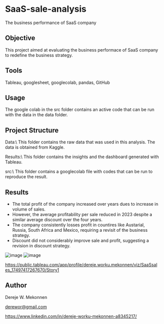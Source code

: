 # SaaS-sale-analysis
The business performance of SaaS company

## Objective
This project aimed at evaluating the business performace of SaaS company to redefine the business strategy.

## Tools
Tableau, googlesheet, googlecolab, pandas, GitHub 

## Usage
The google colab in the src folder contains an active code that can be run with the data in the data folder.

## Project Structure
Data:\ This folder contains the raw data that was used in this analysis. The data is obtained from Kaggle.

Results:\ This folder contains the insights and the dashboard generated with Tableau.

src:\ This folder contains a googlecolab file with codes that can be run to reproduce the result.

## Results
* The total profit of the company increased over years dues to increase in volume of sales.
* However, the average profitability per sale reduced in 2023 despite a similar average discount over the four years.
* The company consistently losses profit in countires like Austarial, Russia, South Africa and Mexico, requiring a revisit of the business strategy.
* Discount did not considerably improve sale and profit, suggesting a revision in discount strategy.

![image](https://github.com/user-attachments/assets/dd42dfa3-8c83-4567-8203-5d82aed851e5)
![image](https://github.com/user-attachments/assets/8c235094-a81a-42d4-ba0e-7203b1cd5af3)


https://public.tableau.com/app/profile/dereje.worku.mekonnen/viz/SaaSsales_17497417267670/Story1
## Author
Dereje W. Mekonnen

derewor@gmail.com

https://www.linkedin.com/in/dereje-worku-mekonnen-a8345217/


